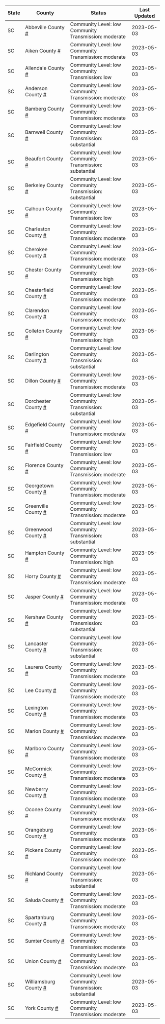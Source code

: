 State | County | Status | Last Updated
--- | --- | --- | --- 
SC | Abbeville County <a href="#abbeville_county">#</a> | <a name="abbeville_county"></a>Community Level: low<br/>Community Transmission: moderate | 2023-05-03
SC | Aiken County <a href="#aiken_county">#</a> | <a name="aiken_county"></a>Community Level: low<br/>Community Transmission: moderate | 2023-05-03
SC | Allendale County <a href="#allendale_county">#</a> | <a name="allendale_county"></a>Community Level: low<br/>Community Transmission: low | 2023-05-03
SC | Anderson County <a href="#anderson_county">#</a> | <a name="anderson_county"></a>Community Level: low<br/>Community Transmission: moderate | 2023-05-03
SC | Bamberg County <a href="#bamberg_county">#</a> | <a name="bamberg_county"></a>Community Level: low<br/>Community Transmission: moderate | 2023-05-03
SC | Barnwell County <a href="#barnwell_county">#</a> | <a name="barnwell_county"></a>Community Level: low<br/>Community Transmission: substantial | 2023-05-03
SC | Beaufort County <a href="#beaufort_county">#</a> | <a name="beaufort_county"></a>Community Level: low<br/>Community Transmission: substantial | 2023-05-03
SC | Berkeley County <a href="#berkeley_county">#</a> | <a name="berkeley_county"></a>Community Level: low<br/>Community Transmission: substantial | 2023-05-03
SC | Calhoun County <a href="#calhoun_county">#</a> | <a name="calhoun_county"></a>Community Level: low<br/>Community Transmission: low | 2023-05-03
SC | Charleston County <a href="#charleston_county">#</a> | <a name="charleston_county"></a>Community Level: low<br/>Community Transmission: moderate | 2023-05-03
SC | Cherokee County <a href="#cherokee_county">#</a> | <a name="cherokee_county"></a>Community Level: low<br/>Community Transmission: moderate | 2023-05-03
SC | Chester County <a href="#chester_county">#</a> | <a name="chester_county"></a>Community Level: low<br/>Community Transmission: high | 2023-05-03
SC | Chesterfield County <a href="#chesterfield_county">#</a> | <a name="chesterfield_county"></a>Community Level: low<br/>Community Transmission: moderate | 2023-05-03
SC | Clarendon County <a href="#clarendon_county">#</a> | <a name="clarendon_county"></a>Community Level: low<br/>Community Transmission: moderate | 2023-05-03
SC | Colleton County <a href="#colleton_county">#</a> | <a name="colleton_county"></a>Community Level: low<br/>Community Transmission: high | 2023-05-03
SC | Darlington County <a href="#darlington_county">#</a> | <a name="darlington_county"></a>Community Level: low<br/>Community Transmission: substantial | 2023-05-03
SC | Dillon County <a href="#dillon_county">#</a> | <a name="dillon_county"></a>Community Level: low<br/>Community Transmission: moderate | 2023-05-03
SC | Dorchester County <a href="#dorchester_county">#</a> | <a name="dorchester_county"></a>Community Level: low<br/>Community Transmission: substantial | 2023-05-03
SC | Edgefield County <a href="#edgefield_county">#</a> | <a name="edgefield_county"></a>Community Level: low<br/>Community Transmission: moderate | 2023-05-03
SC | Fairfield County <a href="#fairfield_county">#</a> | <a name="fairfield_county"></a>Community Level: low<br/>Community Transmission: low | 2023-05-03
SC | Florence County <a href="#florence_county">#</a> | <a name="florence_county"></a>Community Level: low<br/>Community Transmission: moderate | 2023-05-03
SC | Georgetown County <a href="#georgetown_county">#</a> | <a name="georgetown_county"></a>Community Level: low<br/>Community Transmission: moderate | 2023-05-03
SC | Greenville County <a href="#greenville_county">#</a> | <a name="greenville_county"></a>Community Level: low<br/>Community Transmission: moderate | 2023-05-03
SC | Greenwood County <a href="#greenwood_county">#</a> | <a name="greenwood_county"></a>Community Level: low<br/>Community Transmission: substantial | 2023-05-03
SC | Hampton County <a href="#hampton_county">#</a> | <a name="hampton_county"></a>Community Level: low<br/>Community Transmission: high | 2023-05-03
SC | Horry County <a href="#horry_county">#</a> | <a name="horry_county"></a>Community Level: low<br/>Community Transmission: moderate | 2023-05-03
SC | Jasper County <a href="#jasper_county">#</a> | <a name="jasper_county"></a>Community Level: low<br/>Community Transmission: moderate | 2023-05-03
SC | Kershaw County <a href="#kershaw_county">#</a> | <a name="kershaw_county"></a>Community Level: low<br/>Community Transmission: substantial | 2023-05-03
SC | Lancaster County <a href="#lancaster_county">#</a> | <a name="lancaster_county"></a>Community Level: low<br/>Community Transmission: substantial | 2023-05-03
SC | Laurens County <a href="#laurens_county">#</a> | <a name="laurens_county"></a>Community Level: low<br/>Community Transmission: moderate | 2023-05-03
SC | Lee County <a href="#lee_county">#</a> | <a name="lee_county"></a>Community Level: low<br/>Community Transmission: moderate | 2023-05-03
SC | Lexington County <a href="#lexington_county">#</a> | <a name="lexington_county"></a>Community Level: low<br/>Community Transmission: moderate | 2023-05-03
SC | Marion County <a href="#marion_county">#</a> | <a name="marion_county"></a>Community Level: low<br/>Community Transmission: moderate | 2023-05-03
SC | Marlboro County <a href="#marlboro_county">#</a> | <a name="marlboro_county"></a>Community Level: low<br/>Community Transmission: moderate | 2023-05-03
SC | McCormick County <a href="#mccormick_county">#</a> | <a name="mccormick_county"></a>Community Level: low<br/>Community Transmission: moderate | 2023-05-03
SC | Newberry County <a href="#newberry_county">#</a> | <a name="newberry_county"></a>Community Level: low<br/>Community Transmission: moderate | 2023-05-03
SC | Oconee County <a href="#oconee_county">#</a> | <a name="oconee_county"></a>Community Level: low<br/>Community Transmission: moderate | 2023-05-03
SC | Orangeburg County <a href="#orangeburg_county">#</a> | <a name="orangeburg_county"></a>Community Level: low<br/>Community Transmission: moderate | 2023-05-03
SC | Pickens County <a href="#pickens_county">#</a> | <a name="pickens_county"></a>Community Level: low<br/>Community Transmission: moderate | 2023-05-03
SC | Richland County <a href="#richland_county">#</a> | <a name="richland_county"></a>Community Level: low<br/>Community Transmission: substantial | 2023-05-03
SC | Saluda County <a href="#saluda_county">#</a> | <a name="saluda_county"></a>Community Level: low<br/>Community Transmission: moderate | 2023-05-03
SC | Spartanburg County <a href="#spartanburg_county">#</a> | <a name="spartanburg_county"></a>Community Level: low<br/>Community Transmission: moderate | 2023-05-03
SC | Sumter County <a href="#sumter_county">#</a> | <a name="sumter_county"></a>Community Level: low<br/>Community Transmission: moderate | 2023-05-03
SC | Union County <a href="#union_county">#</a> | <a name="union_county"></a>Community Level: low<br/>Community Transmission: moderate | 2023-05-03
SC | Williamsburg County <a href="#williamsburg_county">#</a> | <a name="williamsburg_county"></a>Community Level: low<br/>Community Transmission: substantial | 2023-05-03
SC | York County <a href="#york_county">#</a> | <a name="york_county"></a>Community Level: low<br/>Community Transmission: moderate | 2023-05-03
